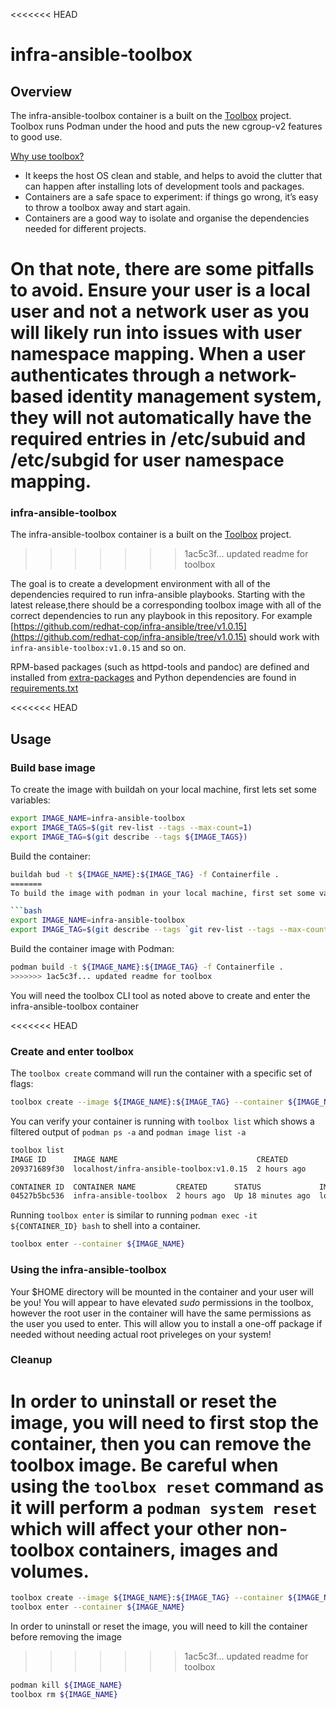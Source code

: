<<<<<<< HEAD
# infra-ansible-toolbox

## Overview

The infra-ansible-toolbox container is a built on the [Toolbox](https://github.com/containers/toolbox) project. Toolbox runs Podman under the hood and puts the new cgroup-v2 features to good use.

[Why use toolbox?](https://docs.fedoraproject.org/en-US/fedora-silverblue/toolbox/#toolbox-why-use)

- It keeps the host OS clean and stable, and helps to avoid the clutter that can happen after installing lots of development tools and packages.
- Containers are a safe space to experiment: if things go wrong, it’s easy to throw a toolbox away and start again.
- Containers are a good way to isolate and organise the dependencies needed for different projects.

On that note, there are some pitfalls to avoid. Ensure your user is a local user and not a network user as you will likely run into issues with user namespace mapping. When a user authenticates through a network-based identity management system, they will not automatically have the required entries in /etc/subuid and /etc/subgid for user namespace mapping.
=======
### infra-ansible-toolbox

The infra-ansible-toolbox container is a built on the [Toolbox](https://github.com/containers/toolbox) project.
>>>>>>> 1ac5c3f... updated readme for toolbox

The goal is to create a development environment with all of the dependencies required to run infra-ansible playbooks. Starting with the latest release,there should be a corresponding toolbox image with all of the correct dependencies to run any playbook in this repository. For example [https://github.com/redhat-cop/infra-ansible/tree/v1.0.15](https://github.com/redhat-cop/infra-ansible/tree/v1.0.15) should work with `infra-ansible-toolbox:v1.0.15` and so on.

RPM-based packages (such as httpd-tools and pandoc) are defined and installed from [extra-packages](./extra-packages) and Python dependencies are found in [requirements.txt](./requirements.txt)

<<<<<<< HEAD
## Usage

### Build base image

To create the image with buildah on your local machine, first lets set some variables:

```bash
export IMAGE_NAME=infra-ansible-toolbox
export IMAGE_TAGS=$(git rev-list --tags --max-count=1)
export IMAGE_TAG=$(git describe --tags ${IMAGE_TAGS})
```

Build the container:

```bash
buildah bud -t ${IMAGE_NAME}:${IMAGE_TAG} -f Containerfile .
=======
To build the image with podman in your local machine, first set some variables:

```bash
export IMAGE_NAME=infra-ansible-toolbox
export IMAGE_TAG=$(git describe --tags `git rev-list --tags --max-count=1)
```

Build the container image with Podman:

```bash
podman build -t ${IMAGE_NAME}:${IMAGE_TAG} -f Containerfile .
>>>>>>> 1ac5c3f... updated readme for toolbox
```

You will need the toolbox CLI tool as noted above to create and enter the infra-ansible-toolbox container

<<<<<<< HEAD
### Create and enter toolbox

The `toolbox create` command will run the container with a specific set of flags:

```bash
toolbox create --image ${IMAGE_NAME}:${IMAGE_TAG} --container ${IMAGE_NAME}
```

You can verify your container is running with `toolbox list` which shows a filtered output of `podman ps -a` and `podman image list -a`

```bash
toolbox list
IMAGE ID      IMAGE NAME                               CREATED
209371689f30  localhost/infra-ansible-toolbox:v1.0.15  2 hours ago

CONTAINER ID  CONTAINER NAME         CREATED      STATUS             IMAGE NAME
04527b5bc536  infra-ansible-toolbox  2 hours ago  Up 18 minutes ago  localhost/infra-ansible-toolbox:v1.0.15

```

Running `toolbox enter` is similar to running `podman exec -it ${CONTAINER_ID} bash` to shell into a container.

```bash
toolbox enter --container ${IMAGE_NAME}
```

### Using the infra-ansible-toolbox

Your $HOME directory will be mounted in the container and your user will be you! You will appear to have elevated *sudo* permissions in the toolbox, however the root user in the container will have the same permissions as the user you used to enter. This will allow you to install a one-off package if needed without needing actual root priveleges on your system!


### Cleanup

In order to uninstall or reset the image, you will need to first stop the container, then you can remove the toolbox image. **Be careful when using the `toolbox reset` command as it will perform a `podman system reset` which will affect your other non-toolbox containers, images and volumes.**
=======
```bash
toolbox create --image ${IMAGE_NAME}:${IMAGE_TAG} --container ${IMAGE_NAME}
toolbox enter --container ${IMAGE_NAME}
```

In order to uninstall or reset the image, you will need to kill the container before removing the image
>>>>>>> 1ac5c3f... updated readme for toolbox

```bash
podman kill ${IMAGE_NAME}
toolbox rm ${IMAGE_NAME}
```

